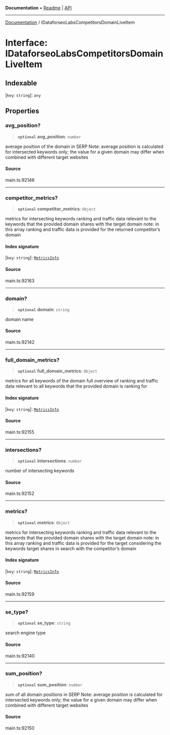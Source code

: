 **Documentation** • [Readme](../README.md) \| [API](../globals.md)

***

[Documentation](../README.md) / IDataforseoLabsCompetitorsDomainLiveItem

# Interface: IDataforseoLabsCompetitorsDomainLiveItem

## Indexable

 \[`key`: `string`\]: `any`

## Properties

### avg\_position?

> **`optional`** **avg\_position**: `number`

average position of the domain in SERP
Note: average position is calculated for intersected keywords only;
the value for a given domain may differ when combined with different target websites

#### Source

main.ts:92146

***

### competitor\_metrics?

> **`optional`** **competitor\_metrics**: `Object`

metrics for intersecting keywords
ranking and traffic data relevant to the keywords that the provided domain shares with the target domain
note: in this array ranking and traffic data is provided for the returned competitor’s domain

#### Index signature

 \[`key`: `string`\]: [`MetricsInfo`](../classes/MetricsInfo.md)

#### Source

main.ts:92163

***

### domain?

> **`optional`** **domain**: `string`

domain name

#### Source

main.ts:92142

***

### full\_domain\_metrics?

> **`optional`** **full\_domain\_metrics**: `Object`

metrics for all keywords of the domain
full overview of ranking and traffic data relevant to all keywords that the provided domain is ranking for

#### Index signature

 \[`key`: `string`\]: [`MetricsInfo`](../classes/MetricsInfo.md)

#### Source

main.ts:92155

***

### intersections?

> **`optional`** **intersections**: `number`

number of intersecting keywords

#### Source

main.ts:92152

***

### metrics?

> **`optional`** **metrics**: `Object`

metrics for intersecting keywords
ranking and traffic data relevant to the keywords that the provided domain shares with the target domain
note: in this array ranking and traffic data is provided for the target considering the keywords target shares in search with the competitor’s domain

#### Index signature

 \[`key`: `string`\]: [`MetricsInfo`](../classes/MetricsInfo.md)

#### Source

main.ts:92159

***

### se\_type?

> **`optional`** **se\_type**: `string`

search engine type

#### Source

main.ts:92140

***

### sum\_position?

> **`optional`** **sum\_position**: `number`

sum of all domain positions in SERP
Note: average position is calculated for intersected keywords only;
the value for a given domain may differ when combined with different target websites

#### Source

main.ts:92150
